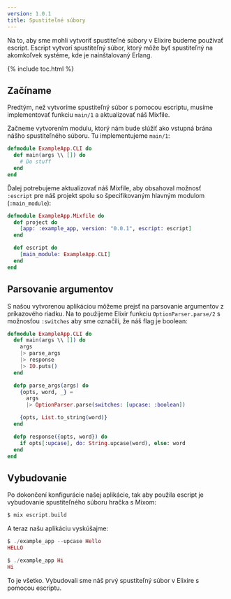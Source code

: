 ```yaml
---
version: 1.0.1
title: Spustiteľné súbory
---
```


Na to, aby sme mohli vytvoriť spustiteľné súbory v Elixire budeme používať escript. Escript vytvorí spustiteľný súbor, ktorý môže byť spustiteľný na akomkoľvek systéme, kde je nainštalovaný Erlang.

{% include toc.html %}

## Začíname

Predtým, než vytvoríme spustiteľný súbor s pomocou escriptu, musíme implementovať funkciu `main/1` a aktualizovať náš Mixfile.

Začneme vytvorením modulu, ktorý nám bude slúžiť ako vstupná brána nášho spustiteľného súboru. Tu implementujeme `main/1`:

```elixir
defmodule ExampleApp.CLI do
  def main(args \\ []) do
    # Do stuff
  end
end
```

Ďalej potrebujeme aktualizovať náš Mixfile, aby obsahoval možnosť `:escript` pre náš projekt spolu so špecifikovaným hlavným modulom (`:main_module`):

```elixir
defmodule ExampleApp.Mixfile do
  def project do
    [app: :example_app, version: "0.0.1", escript: escript]
  end

  def escript do
    [main_module: ExampleApp.CLI]
  end
end
```

## Parsovanie argumentov

S našou vytvorenou aplikáciou môžeme prejsť na parsovanie argumentov z príkazového riadku. Na to použijeme Elixir funkciu `OptionParser.parse/2` s možnosťou `:switches` aby sme označili, že náš flag je boolean:

```elixir
defmodule ExampleApp.CLI do
  def main(args \\ []) do
    args
    |> parse_args
    |> response
    |> IO.puts()
  end

  defp parse_args(args) do
    {opts, word, _} =
      args
      |> OptionParser.parse(switches: [upcase: :boolean])

    {opts, List.to_string(word)}
  end

  defp response({opts, word}) do
    if opts[:upcase], do: String.upcase(word), else: word
  end
end
```

## Vybudovanie

Po dokončení konfigurácie našej aplikácie, tak aby použila escript je vybudovanie spustiteľného súboru hračka s Mixom:

```elixir
$ mix escript.build
```

A teraz našu aplikáciu vyskúšajme:

```elixir
$ ./example_app --upcase Hello
HELLO

$ ./example_app Hi
Hi
```

To je všetko. Vybudovali sme náš prvý spustiteľný súbor v Elixire s pomocou escriptu.
